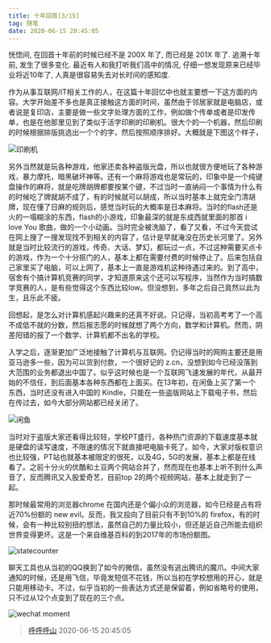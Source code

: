 ```yaml
---
title: 十年回首[3/15]
tag: 随笔
date: 2020-06-15 20:45:05
---
```


恍惚间, 在回首十年前的时候已经不是 200X 年了, 而已经是 201X 年了. 追溯十年前, 发生了很多变化. 最近有人和我打听我们高中的情况, 仔细一想发现原来已经毕业将近10年了, 人真是很容易失去对长时间的感知度.

作为从事互联网/IT相关工作的人，在这篇十年回忆中也就主要想一下这方面的内容。大学开始差不多也是真正接触这方面的时间，虽然由于邻居家就是电脑店，或者说是复印店，主要是做一些文字处理方面的工作，例如做个传单或者是印发传单，也是在他那里见到了类似于活字印刷的印刷机。很大个的一个机器，然后印刷的时候根据排版挑选出一个个的字，然后按照顺序排好。大概就是下图这个样子，

![印刷机](/images/20200616220637962_3849.png)

另外当然就是玩各种游戏，他家还卖各种盗版光盘，所以也就很方便地玩了各种游戏，暴力摩托，暗黑破坏神等。还有一个麻将游戏也是常玩的，印象中是一个纯键盘操作的麻将，就是吃牌胡牌都要按某个键，不过当时一直纳闷一个事情为什么有的时候吃了牌就胡不成了，有的时候就可以胡成，所以当时基本上就完全门清胡牌，现在懂了日麻的规则后，感觉当时玩的大概率是日本麻将。当时的flash还是火的一塌糊涂的东西，flash的小游戏，印象最深的就是东成西就里面的那首 i love You 歌曲，做的一个小动画。当时完全被洗脑了，看了又看，不过今天尝试在网上搜了一搜发现找不到相关的内容了，估计是早就淹没在历史长河里了。另外就是当时比较流行的游戏，传奇、大话、梦幻，都玩过一点，不过这种需要买点卡的游戏，作为一个十分抠门的人，基本上都在需要付费的时候停止了。后来包括自己家里买了电脑，可以上网了，基本上一直是游戏机这种待遇过来的。到了高中，宿舍有个搞计算机竞赛的同学，才知道原来这个还可以写程序，当然作为当时搞数学竞赛的人，是有些觉得这个东西比较low。但没想到，多年之后自己竟然以此为生，且乐此不疲。

回想起，是怎么对计算机感起兴趣来的还真不好说。只记得，当初高考考了一个高不成低不就的分数，然后报志愿的时候就想了两个方向，数学和计算机。然而，阴差阳错的报了一个数学、计算机都不出名的学校。

入学之后，逐渐更加广泛地接触了计算机与互联网。仍记得当时的网购主要还是用亚马逊多一些，因为可以货到付款，一个很好记的 z.cn，没想到如今已经没落到大范围的业务都退出中国了。似乎这时候也是一个互联网飞速发展的年代，从最开始的不信任，到后面基本各种东西都在上面买。在13年初，在闲鱼上买了第一个东西，当时还没有进入中国的 Kindle，只能在一些盗版网站上下载电子书，然后在传过去，如今大部分网站都已经关闭了。

![闲鱼](/images/20200616221729681_14254.png)

当时对于盗版大家还看得比较轻，学校PT盛行，各种热门资源的下载速度基本就是硬盘的读写速度，不限速的情况下就直接吧电脑卡死了。如今，大家对版权意识也比较强，PT站也就基本被限定的很死，以及4G，5G的发展，基本上都是在线看了。之前十分火的优酷和土豆两个网站合并了，然而现在也基本上听不到什么声音了，反而腾讯又入股爱奇艺，目前top 2的两个视频网站，基本上就走到了一起。

那时候最常用的浏览器chrome 在国内还是个偏小众的浏览器，如今已经是占有将近70%份额的 new evil。反而，我又投向了目前只有不到10%的 firefox，有的时候，会有一种比较别扭的想法，虽然自己的力量比较小，但还是近自己所能去组织世界变得更坏。这是一个来自维基百科的到2017年的市场份额图。

![statecounter](/images/20200616223740434_16287.png)

聊天工具也从当初的QQ换到了如今的微信，虽然没有逃出腾讯的魔爪。中间大家通知的时候，还是用飞信，毕竟发短信不花钱，所以当初在学校想用的开心，就是只能用移动卡。不过，似乎当初的一些表达方式还是保留着，例如省略号的使用，只不过从12个点变到了现在的三个点。

![wechat moment](/images/20200616224608267_13407.png)


> [呼呼呼山](http://code4fun.me)
> 2020-06-15 20:45:05
